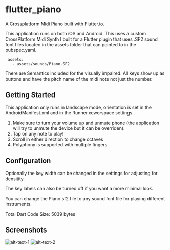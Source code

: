 # flutter_piano

A Crossplatform Midi Piano built with Flutter.io.

This application runs on both iOS and Android. This uses a custom CrossPlatform Midi Synth I built for a Flutter plugin that uses .SF2 sound font files located in the assets folder that can pointed to in the pubspec.yaml.

```
 assets:
   - assets/sounds/Piano.SF2

```
There are Semantics included for the visually impaired. All keys show up as buttons and have the pitch name of the midi note not just the number.

## Getting Started

This application only runs in landscape mode, orientation is set in the AndroidManifest.xml and in the Runner.xcworspace settings.

1. Make sure to turn your volume up and unmute phone (the application will try to unmute the device but it can be overriden).
2. Tap on any note to play!
3. Scroll in either direction to change octaves
4. Polyphony is supported with multiple fingers

## Configuration

Optionally the key width can be changed in the settings for adjusting for densitity.

The key labels can also be turned off if you want a more minimal look.

You can change the Piano.sf2 file to any sound font file for playing different instruments. 

Total Dart Code Size: 5039 bytes

## Screenshots

![alt-text-1](https://github.com/AppleEducate/flutter_piano/blob/master/screenshots/ios_1.PNG) ![alt-text-2](https://github.com/AppleEducate/flutter_piano/blob/master/screenshots/android_1.PNG)
